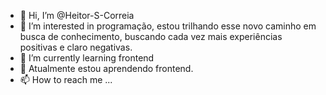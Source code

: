 - 👋 Hi, I’m @Heitor-S-Correia
- 👀 I’m interested in  programação, estou trilhando esse novo caminho em busca de conhecimento, buscando cada vez mais experiências positivas e claro negativas.
- 🌱 I’m currently learning  frontend
- 💞️  Atualmente estou aprendendo frontend. 
- 📫 How to reach me ...

<!---
Heitor-S-Correia/Heitor-S-Correia is a ✨ special ✨ repository because its `README.md` (this file) appears on your GitHub profile.
You can click the Preview link to take a look at your changes.
--->
